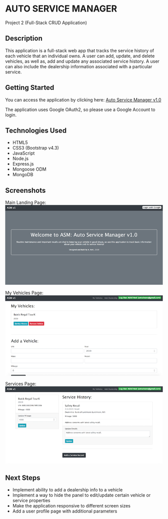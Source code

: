 # AUTO SERVICE MANAGER
Project 2 (Full-Stack CRUD Application)


## Description

This application is a full-stack web app that tracks the service history of each vehicle that an individual owns. A user can add, update, and delete vehicles, as well as, add and update any associated service history. A user can also include the dealership information associated with a particular service.


## Getting Started

You can access the application by clicking here: [Auto Service Manager v1.0](https://auto-service-manager.herokuapp.com)

The application uses Google OAuth2, so please use a Google Account to login.


## Technologies Used

- HTML5
- CSS3 (Bootstrap v4.3)
- JavaScript
- Node.js
- Express.js
- Mongoose ODM
- MongoDB


## Screenshots

Main Landing Page:
![Screenshot of Main Landing Page](public/images/landing-page.png)

My Vehicles Page:
![Screenshot of Vehicles Page](public/images/main-page.png)

Services Page:
![Screenshot of Services Page](public/images/service-page.png)


## Next Steps

- Implement ability to add a dealership info to a vehicle
- Implement a way to hide the panel to edit/update certain vehicle or service properties
- Make the application responsive to different screen sizes
- Add a user profile page with additional parameters

